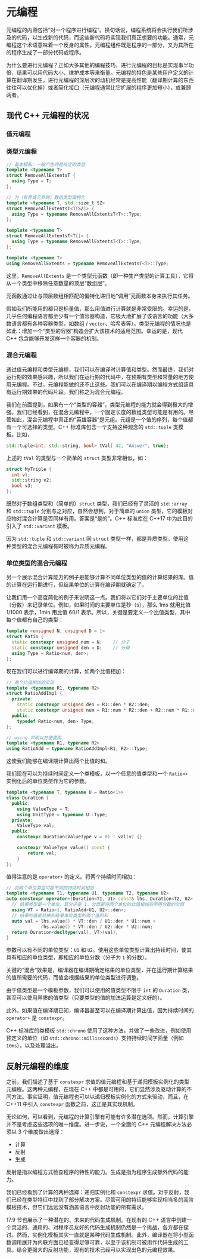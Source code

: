# 元编程

元编程的内涵包括“对一个程序进行编程”。换句话说，编程系统将会执行我们所涉及的代码，以生成新的代码，而这些新代码将实现我们真正想要的功能。通常，元编程这个术语意味着一个反身的属性。元编程组件既是程序的一部分，又为其所在的程序生成了一部分代码或程序。

为什么要进行元编程？正如大多其他的编程技巧，进行元编程的目标是实现事半功倍，结果可以用代码大小、维护成本等来衡量。元编程的特色是某些用户定义的计算在翻译期发生。进行元编程的深层次的动机经常是提高性能（翻译期计算的东西往往可以优化掉）或者简化接口（元编程通常比它扩展的程序更加短小），或兼顾两者。

## 现代 C++ 元编程的状况

### 值元编程

### 类型元编程

```c++
// 基本模板：一般产生的是给定的类型
template <typename T>
struct RemoveAllExtentsT {
  using Type = T;
};

// 为（有界或无界的）数组类型偏特化
template <typename T, std::size_t SZ>
struct RemoveAllExtentsT<T[SZ]> {
  using Type = typename RemoveAllExtentsT<T>::Type;
};

template <typename T>
struct RemoveAllExtentsT<T[]> {
  using Type = typename RemoveAllExtentsT<T>::Type;
};

template <typename T>
using RemoveAllExtents = typename RemoveAllExtentsT<T>::Type;
```

这里，`RemoveAllExtents` 是一个类型元函数（即一种生产类型的计算工具），它将从一个类型中移除任意数量的顶层“数组层”。

元函数通过让与顶层数组相匹配的偏特化递归地“调用”元函数本身来执行其任务。

假如我们所能用的都只是标量值，那么用值进行计算就是非常受限的。幸运的是，几乎任何编程语言都至少有一个值容器构造，它极大地扩展了该语言的功能（大多数语言都有各种容器类型，如数组 / `vector`、哈希表等）。类型元编程的情况也是如此：增加一个“类型的容器”构造会扩大该技术的适用范围。幸运的是，现代 C++ 包含能够开发这样一个容器的机制。

### 混合元编程

通过值元编程和类型元编程，我们可以在编译时计算值和类型。然而最终，我们对运行期的效果感兴趣，所以我们在运行期的代码中，在预期有类型和常量的地方使用元编程。不过，元编程能做的还不止这些。我们可以在编译期以编程方式组装具有运行期效果的代码片段。我们称之为混合元编程。

我们在前面提到，如果有一个“类型的容器”，类型元编程的能力就会得到极大的增强。我们已经看到，在混合元编程中，一个固定长度的数组类型可能是有用的。尽管如此，混合元编程中真正的“英雄容器”是元组。元组是一个值的序列，每个值都有一个可选择的类型。C++ 标准库包含一个支持这种观念的 `std::tuple` 类模板。比如，

```c++
std::tuple<int, std::string, bool> tVal{ 42, "Answer", true};
```

上述的 `tVal` 的类型与一个简单的 `struct` 类型非常相似，如：

```c++
struct MyTriple {
  int vl;
  std::string v2;
  bool v3;
};
```

既然对于数组类型和（简单的）`struct` 类型，我们已经有了灵活的 `std::array` 和 `std::tuple` 分别与之对应，自然会想到，对于简单的 `union` 类型，它的模板对应物对混合计算是否同样有用。答案是“是的”。C++ 标准库在 C++17 中为此目的引入了 `std::variant` 模板。

因为 `std::tuple` 和 `std::variant` 同 `struct` 类型一样，都是异质类型，使用这种类型的混合元编程有时被称为异质元编程。

### 单位类型的混合元编程

另一个展示混合计算能力的例子是能够计算不同单位类型的值的计算结果的库。值的计算在运行期进行，但结果单位的计算在编译期就确定了。

让我们用一个高度简化的例子来说明这一点。我们将以它们对于主要单位的比值（分数）来记录单位。例如，如果时间的主要单位是秒（s），那么 1ms 就用比值 1/1000 表示，1min 用比值 60/1 表示。所以，关键是要定义一个比值类型，其中每个值都有自己的类型：

```c++
template <unsigned N, unsigned D = 1>
struct Ratio {
  static constexpr unsigned num = N;    // 分子
  static constexpr unsigned den = D;    // 分母
  using Type = Ratio<num, den>;
};
```

现在我们可以进行编译期的计算，如两个比值相加：

```c++
// 两个比值相加的实现
template <typename R1, typename R2>
struct RatioAddImpl {
  private:
    static constexpr unsigned den = R1::den * R2::den;
    static constexpr unsigned num = R1::num * R2::den + R2::num * R1::den;
  public:
    typedef Ratio<num, den> Type;
};

// using 声明以方便使用
template <typename R1, typename R2>
using RatioAdd = typename RatioAddImpl<R1, R2>::Type;
```

这使我们能够在编译期计算出两个比值的和。

我们现在可以为持续时间定义一个类模板，以一个任意的值类型和一个 `Ratio<>` 实例化后的单位类型作为它的参数。

```c++
template <typename T, typename U = Ratio<1>>
class Duration {
  public:
    using ValueType = T;
    using UnitType = typename U::Type;
  private:
    ValueType val;
  public:
    constexpr Duration(ValueType v = 0) : val(v) {}

    constexpr ValueType value() const {
        return val;
    }
};
```

值得注意的是 `operator+` 的定义。将两个持续时间相加：

```c++
// 将两个单位类型可能不同的持续时间相加
template <typename T1, typename U1, typename T2, typename U2>
auto constexpr operator+(Duration<T1, U1> const& lhs, Duration<T2, U2> const& rhs) {
  // 结果类型是一个单位，其分子是 1，分母是将两个单位的比值相加后所得分数的分母
  using VT = Ratio<1, RatioAdd<U1, U2>::den>;
  // 结果的值是转换到结果单位类型的两个值的和
  auto val = lhs.value() * VT::den / U1::den * U1::num +
             rhs.value() * VT::den / U2::den * U2::num;
  return Duration<decltype(val), VT>(val);
}
```

参数可以有不同的单位类型：`U1` 和 `U2`。使用这些单位类型计算出持续时间，使其具有相应的单位类型，即相应的单位分数（分子为 `1` 的分数）。

关键的“混合”效果是，编译器在编译期确定结果的单位类型，并在运行期计算结果的值所需要的代码，而值会根据结果的单位类型进行调整。

由于值类型是一个模板参数，我们可以使用的值类型不限于 `int` 的 `Duration` 类，甚至可以使用异质的值类型（只要类型的值的加法运算是定义好的）。

此外，如果值在编译期已知，编译器甚至可以在编译期计算出值，因为持续时间的 `operator+` 是 `constexpr`。

C++ 标准库的类模板 `std::chrono` 使用了这种方法，并做了一些改进，例如使用预定义的单位（如 `std::chrono::milliseconds`）支持持续时间字面量（例如 `10ms`），以及处理溢出。

## 反射元编程的维度

之前，我们描述了基于 `constexpr` 求值的值元编程和基于递归模板实例化的类型元编程。这两种元编程，在现在 C++ 中都是可用的，它们显然涉及驱动计算的不同方法。事实证明，值元编程也可以以递归模板实例化的方式来驱动，而且，在 C++11 中引入 `constexpr` 函数之前，这正是其实现机制。

无论如何，可以看到，元编程的计算引擎有可能有许多潜在选项。然而，计算引擎并不是考虑这些选项的唯一维度。进一步说，一个全面的 C++ 元编程解决方法必须以 3 个维度做出选择：

- 计算
- 反射
- 生成
 
反射是指以编程方式检查程序的特性的能力。生成是指为程序生成额外代码的能力。

我们已经看到了计算的两种选择：递归实例化和 `constexpr` 求值。对于反射，我们已经在类型特征中找到了部分解决方案。尽管可用的特征能够实现相当多的高阶模板技术，但它们远远没有涵盖语言中反射功能的所有需求。

17.9 节也展示了一种潜在的、未来的代码生成机制。在现有的 C++ 语言中创建一个灵活的、通用的、对程序员友好的代码生成机制仍然是一个挑战，各方都在探讨。然而，实例化模板其实一直就是某种代码生成机制。此外，编译器在将小型函数调用展开为内联方面已经变得足够可靠，以至于该机制可被用作代码生成的工具。结合更强大的反射功能，现有的技术已经可以实现出色的元编程效果。
